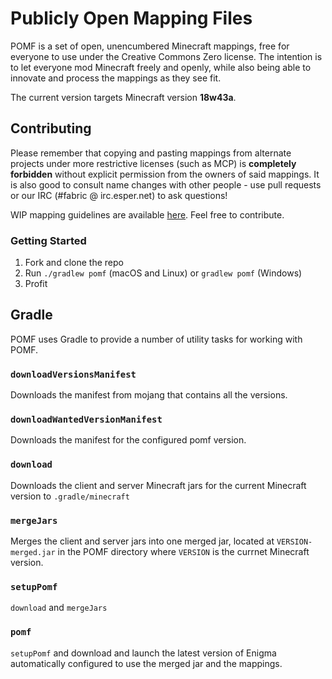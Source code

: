 # Publicly Open Mapping Files

POMF is a set of open, unencumbered Minecraft mappings, free for everyone to use under the Creative Commons Zero license. The intention is to let 
everyone mod Minecraft freely and openly, while also being able to innovate and process the mappings as they see fit.

The current version targets Minecraft version **18w43a**.

## Contributing

Please remember that copying and pasting mappings from alternate projects under more restrictive licenses (such as MCP) is **completely forbidden** without explicit permission from the 
owners of said mappings. It is also good to consult name changes with other people - use pull requests or our IRC (#fabric @ irc.esper.net) to ask questions!

WIP mapping guidelines are available [here](https://docs.google.com/document/d/15fHL-WgK0uMPAy-WJbQtxrfOVLJNlfasjsnt_wruOXA/edit). Feel free to contribute.

### Getting Started
1. Fork and clone the repo
2. Run `./gradlew pomf` (macOS and Linux) or `gradlew pomf` (Windows)
3. Profit

## Gradle
POMF uses Gradle to provide a number of utility tasks for working with POMF.

### `downloadVersionsManifest`
Downloads the manifest from mojang that contains all the versions.

### `downloadWantedVersionManifest`
Downloads the manifest for the configured pomf version.

### `download`
Downloads the client and server Minecraft jars for the current Minecraft version to `.gradle/minecraft`

### `mergeJars`
Merges the client and server jars into one merged jar, located at `VERSION-merged.jar` in the POMF directory where `VERSION` is the currnet Minecraft version.

### `setupPomf`
`download` and `mergeJars`

### `pomf`
`setupPomf` and download and launch the latest version of Enigma automatically configured to use the merged jar and the mappings.
